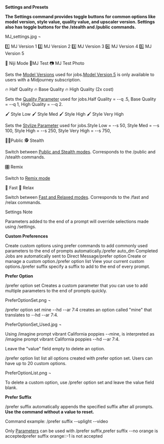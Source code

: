 ﻿**Settings and Presets**

**The Settings command provides toggle buttons for common options like model version, style value, quality value, and upscaler version. Settings also has toggle buttons for the /stealth and /public commands.**

MJ\_settings.jpg ¬


1️⃣ MJ Version 1 2️⃣ MJ Version 2 3️⃣ MJ Version 3 4️⃣ MJ Version 4 5️⃣ MJ Version 5

🌈 Niji Mode 🤖MJ Test 📷 MJ Test Photo

Sets the [Model Versions](https://docs.midjourney.com/models) used for jobs.[Model Version 5](https://docs.midjourney.com/models) is only available to users with a Midjourney subscription.

🔥 Half Quality 🔥 Base Quality 🔥 High Quality (2x cost)

Sets the [Quality Parameter](https://docs.midjourney.com/quality) used for jobs.Half Quality = --q .5, Base Quality = --q 1, High Quality = --q 2.

🖌️ Style Low 🖌️ Style Med 🖌️ Style High 🖌️ Style Very High

Sets the [Stylize Parameter](https://docs.midjourney.com/stylize) used for jobs.Style Low = --s 50, Style Med = --s 100, Style High = --s 250, Style Very High = --s 750,

🧍‍♂️Public 🕵️ Stealth

Switch between [Public and Stealth modes](https://docs.midjourney.com/stealth). Corresponds to the /public and /stealth commands.

🎛️ Remix

Switch to [Remix mode](https://docs.midjourney.com/docs/remix)

🐇 Fast 🐢 Relax

Switch between [Fast and Relaxed modes](https://docs.midjourney.com/fast-relax). Corresponds to the /fast and /relax commands.

Settings Note

Parameters added to the end of a prompt will override selections made using /settings.

**Custom Preferences**

Create custom options using prefer commands to add commonly used parameters to the end of prompts automatically./prefer auto\_dm Completed Jobs are automatically sent to Direct Message/prefer option Create or manage a custom option./prefer option list View your current custom options./prefer suffix specify a suffix to add to the end of every prompt.

**Prefer Option**

/prefer option set <name> <value> Creates a custom parameter that you can use to add multiple parameters to the end of prompts quickly.

PreferOptionSet.png ¬

/prefer option set mine --hd --ar 7:4 creates an option called "mine" that translates to --hd --ar 7:4.

PreferOptionSet\_Used.jpg ¬

Using /imagine prompt vibrant California poppies --mine, is interpreted as /imagine prompt vibrant California poppies --hd --ar 7:4.

Leave the "value" field empty to delete an option.

/prefer option list list all options created with prefer option set. Users can have up to 20 custom options.

PreferOptionList.png ¬

To delete a custom option, use /prefer option set <name to delete> and leave the value field blank.

**Prefer Suffix**

/prefer suffix automatically appends the specified suffix after all prompts. **Use the command without a value to reset.**

Command example: /prefer suffix --uplight --video

Only [Parameters](https://docs.midjourney.com/parameter-list) can be used with /prefer suffix,prefer suffix --no orange is acceptedprefer suffix orange::-1 is not accepted

